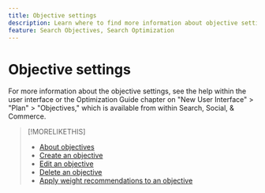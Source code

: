 ```yaml
---
title: Objective settings
description: Learn where to find more information about objective settings.
feature: Search Objectives, Search Optimization
---
```

# Objective settings

For more information about the objective settings, see the help within the user interface or the Optimization Guide chapter on "New User Interface" > "Plan" > "Objectives," which is available from within Search, Social, & Commerce.

>[!MORELIKETHIS]
>
>* [About objectives](objective-about.md)
>* [Create an objective](objective-create.md)
>* [Edit an objective](objective-edit.md)
>* [Delete an objective](objective-delete.md)
>* [Apply weight recommendations to an objective](objective-apply-weight-recommendations.md)
